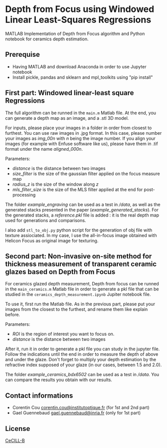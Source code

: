 # Depth from Focus using Windowed Linear Least-Squares Regressions
MATLAB Implementation of Depth from Focus algorithm and Python notebook for ceramics depth estimation.

## Prerequise

- Having MATLAB and download Anaconda in order to use Jupyter notebook
- Install pickle, pandas and sklearn and mpl_toolkits using "pip install"

## First part: Windowed linear-least square Regressions

The full algorithm can be runned in the `main.m` Matlab file.
At the end, you can generate a depth map as an image, and a .stl 3D model.

For inputs, please place your images in a folder in order from closest to furthest.
You can use raw images in .jpg format. In this case, please number your images as *img_00n* with *n* being the image number.
If you align your images (for example with Enfuse software like us), please have them in .tif format under the name *aligned_000n*.

Parameters:
- *distance* is the distance between two images
- *size_filter* is the size of the gaussian filter applied on the focus measure map
- *radius_z* is the size of the window along *z*
- *mls_filter_size* is the size of the MLS filter applied at the end for post-processing

The folder *example_engraving* can be used as a test in */data*, as well as the generated stacks presented in the paper (*example_generated_stacks*).
For the generated stacks, a *reference.pkl* file is added : it is the real depth map used for generations and comparisons.

I also add `stl_to_obj.py` python script for the generation of obj file with texture assiociated. 
In my case, I use the all-in-focus image obtained with Helicon Focus as original image for texturing. 

## Second part: Non-invasive on-site method for thickness measurement of transparent ceramic glazes based on Depth from Focus

For ceramics glazed depth measurement, Depth from focus can be runned in the `main_ceramics.m` Matlab file in order to generate a pkl file that can be studied in the `ceramics_depth_measurement.ipynb` Jupiter notebook file.

To use it, first run the Matlab file.
As in the previous part, please put your images from the closest to the furthest, and rename them like explain before. 

Parameters:
- *ROI* is the region of interest you want to focus on.
- *distance* is the distance between two images
 
 After it, run it in order to generate a pkl file you can study in the jupyter file. 
 Follow the indications until the end in order to measure the depth of above and under the glaze.
 Don't forget to multiply your depth estimation by the refractive index supposed of your glaze (in our cases, between 1.5 and 2.0).
 
 The folder *example_ceramics_bdx6502* can be used as a test in */data*. You can compare the results you obtain with our results. 

Contact informations 
-------
- Corentin Cou <corentin.cou@institutoptique.fr> (for 1st and 2nd part)
- Gael Guennebaud <gael.guennebaud@inria.fr> (only for 1st part)


License
-------
 
[CeCILL-B](LICENSE.txt)
